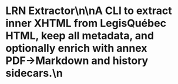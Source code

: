 # LRN Extractor\n\nA CLI to extract inner XHTML from LegisQuébec HTML, keep all metadata, and optionally enrich with annex PDF→Markdown and history sidecars.\n
